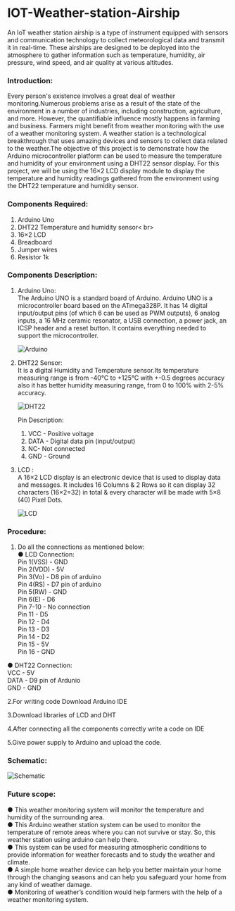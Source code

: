 # IOT-Weather-station-Airship
An IoT weather station airship is a type of instrument equipped with sensors and communication technology to collect meteorological data and transmit it in real-time. These airships are designed to be deployed into the atmosphere to gather information such as temperature, humidity, air pressure, wind speed, and air quality at various altitudes.

### Introduction:
Every person's existence involves a great deal of weather monitoring.Numerous problems arise as a result of the state of the environment in a number of industries, including construction, agriculture, and more. However, the quantifiable influence mostly happens in farming and business. Farmers might benefit from weather monitoring with the use of a weather monitoring system. A weather station is a technological breakthrough that uses amazing devices and sensors to collect data related to the weather.The objective of this project is to demonstrate how the Arduino microcontroller platform can be used to measure the temperature and humidity of your environment using a DHT22 sensor display. For this project, we will
be using the 16×2 LCD display module to display the temperature and humidity readings
gathered from the environment using the DHT22 temperature and humidity sensor.

### Components Required:
1. Arduino Uno <br>
2. DHT22 Temperature and humidity sensor< br>
3. 16×2 LCD <br>
4. Breadboard <br>
5. Jumper wires<br>
6. Resistor 1k

### Components Description:
1. Arduino Uno:<br>
The Arduino UNO is a standard board of Arduino. Arduino UNO is a microcontroller board based on the ATmega328P. It has 14 digital input/output pins (of which 6 can be used as PWM outputs),
6 analog inputs, a 16 MHz ceramic resonator, a USB connection, a power jack, an ICSP header and a reset button. It contains everything needed to support the microcontroller.


   ![Arduino](https://github.com/vaishpanse/IOT-Weather-station-Airship/assets/140835509/a8906527-c310-4a3a-a224-f3ce7c50b527)

2. DHT22 Sensor:<br>
It is a digital Humidity and Temperature sensor.Its temperature measuring range is from -40°C to +125°C with +-0.5 degrees accuracy also it has better humidity
measuring range, from 0 to 100% with 2-5% accuracy.

   ![DHT22](https://github.com/vaishpanse/IOT-Weather-station-Airship/assets/140835509/aec785c0-a035-4510-ab6d-5c6fe755d82d)

   Pin Description:<br>
    1. VCC - Positive voltage<br>
    2. DATA - Digital data pin (input/output)<br>
    3. NC- Not connected<br>
    4. GND - Ground

3. LCD :<br>
A 16×2 LCD display is an electronic device that is used to display data and messages. It includes 16 Columns & 2 Rows so it can display 32 characters (16×2=32) in total &
every character will be made with 5×8 (40) Pixel Dots.

   ![LCD](https://github.com/vaishpanse/IOT-Weather-station-Airship/assets/140835509/316115d9-4ffe-4d41-8700-9e5edaf635d4)

### Procedure:
1. Do all the connections as mentioned below:<br>
● LCD Connection:<br>
Pin 1(VSS) - GND <br>
Pin 2(VDD) - 5V <br>
Pin 3(Vo) - D8 pin of arduino <br>
Pin 4(RS) - D7 pin of arduino <br>
Pin 5(RW) - GND <br>
Pin 6(E) - D6 <br>
Pin 7-10 - No connection <br>
Pin 11 - D5 <br>
Pin 12 - D4 <br>
Pin 13 - D3 <br>
Pin 14 - D2 <br>
Pin 15 - 5V <br>
Pin 16 - GND 

● DHT22 Connection:<br>
VCC - 5V <br>
DATA - D9 pin of Ardunio <br>
GND - GND

2.For writing code Download Arduino IDE

3.Download libraries of LCD and DHT

4.After connecting all the components correctly write a code on IDE

5.Give power supply to Arduino and upload the code.

### Schematic:

![Schematic](https://github.com/vaishpanse/IOT-Weather-station-Airship/assets/140835509/6f808ca7-b280-491c-b58b-8816fc60f67f)

### Future scope:
● This weather monitoring system will monitor the temperature and humidity of the surrounding area.<br>
● This Arduino weather station system can be used to monitor the temperature of remote areas where you can not survive or stay. So, this weather station using arduino
 can help there.<br>
● This system can be used for measuring atmospheric conditions to provide information for weather forecasts and to study the weather and climate.<br>
● A simple home weather device can help you better maintain your home through the changing seasons and can help you safeguard your home from any kind of weather damage.<br>
● Monitoring of weather’s condition would help farmers with the help of a weather monitoring system.

   


